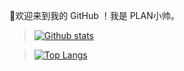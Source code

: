 
👋欢迎来到我的 GitHub ！我是 PLAN小帅。

> [![Github stats](https://github-readme-stats.vercel.app/api?username=xstplan&show_icons=true&include_all_commits=true&theme=radical)](https://github.com/xstplan/github-readme-stats)

> [![Top Langs](https://github-readme-stats.vercel.app/api/top-langs/?username=xstplan&layout=compact)](https://github.com/xstplan/github-readme-stats)


<!--
**xstplan/xstplan** is a ✨ _special_ ✨ repository because its `README.md` (this file) appears on your GitHub profile.
![ReadMe Card](https://github-readme-stats.vercel.app/api/pin/?username=xstplan&repo=SatisfactoryModManagerCN)
Here are some ideas to get you started:

- 🔭 I’m currently working on ...
- 🌱 I’m currently learning ...
- 👯 I’m looking to collaborate on ...
- 🤔 I’m looking for help with ...
- 💬 Ask me about ...
- 📫 How to reach me: ...
- 😄 Pronouns: ...
- ⚡ Fun fact: ...
-->
